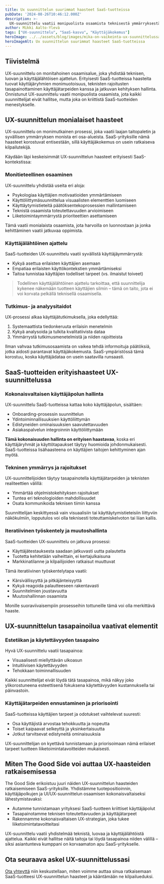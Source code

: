 ```yaml
---
title: Ux suunnittelun suurimmat haasteet SaaS-tuotteissa
pubDate: '2024-08-26T10:46:12.000Z'
description: >-
  UX-suunnittelu vaatii monipuolista osaamista teknisestä ymmärryksestä käyttäjälähtöiseen ajatteluun. Tässä artikkelissa pureudumme suurimpiin SaaS-tuotteiden UX-suunnittelun haasteisiin ja kerromme, miten niitä voi ratkaista.
author: Mikki Aalto-Ylevä
tags: ["UX-suunnittelu", "SaaS-kasvu", "Käyttäjäkokemus"]
heroImage: ../../assets/blog/images/mika-on-vaikeinta-ux-suunnittelussa/featured.webp
heroImageAlt: Ux suunnittelun suurimmat haasteet SaaS-tuotteissa
---
```


## Tiivistelmä

UX-suunnittelu on monitahoinen osaamisalue, joka yhdistää teknisen, luovan ja käyttäjälähtöisen ajattelun. Erityisesti SaaS-tuotteissa haasteita tuovat käyttäjäryhmien monimuotoisuus, teknisten rajoitusten tasapainottaminen käyttäjätarpeiden kanssa ja jatkuvan kehityksen hallinta. Onnistunut UX-suunnittelu vaatii monipuolista osaamista, jota kaikki suunnittelijat eivät hallitse, mutta joka on kriittistä SaaS-tuotteiden menestykselle.

## UX-suunnittelun monialaiset haasteet

UX-suunnittelu on monimutkainen prosessi, joka vaatii laajan taitopaletin ja syvällisen ymmärryksen monista eri osa-alueista. SaaS-yrityksille nämä haasteet korostuvat entisestään, sillä käyttäjäkokemus on usein ratkaiseva kilpailutekijä.

Käydään läpi keskeisimmät UX-suunnittelun haasteet erityisesti SaaS-kontekstissa:

### Monitieteellinen osaaminen

UX-suunnittelu yhdistää useita eri aloja:

* Psykologiaa käyttäjien motivaatioiden ymmärtämiseen
* Käyttöliittymäsuunnittelua visuaalisten elementtien luomiseen
* Käyttäytymistieteitä päätöksentekoprosessien mallintamiseen
* Teknistä osaamista toteutettavuuden arvioimiseen
* Liiketoimintaymmärrystä prioriteettien asettamiseen

Tämä vaatii monialaista osaamista, jota harvoilla on luonnostaan ja jonka kehittäminen vaatii jatkuvaa oppimista.

### Käyttäjälähtöinen ajattelu

SaaS-tuotteiden UX-suunnittelu vaatii syvällistä käyttäjäymmärrystä:

* Kykyä asettua erilaisten käyttäjien asemaan
* Empatiaa erilaisten käyttökontekstien ymmärtämiseksi
* Taitoa tunnistaa käyttäjien todelliset tarpeet (vs. ilmaistut toiveet)

> Todellinen käyttäjälähtöinen ajattelu tarkoittaa, että suunnittelija kykenee näkemään tuotteen käyttäjien silmin – tämä on taito, jota ei voi korvata pelkällä teknisellä osaamisella.

### Tutkimus- ja analyysitaidot

UX-prosessi alkaa käyttäjätutkimuksella, joka edellyttää:

1. Systemaattista tiedonkeruuta erilaisin menetelmin
2. Kykyä analysoida ja tulkita kvalitatiivista dataa
3. Ymmärrystä tutkimusmenetelmistä ja niiden rajoitteista

Ilman vahvaa tutkimusosaamista on vaikea tehdä informoituja päätöksiä, jotka aidosti parantavat käyttäjäkokemusta. SaaS-ympäristössä tämä korostuu, koska käyttäjädataa on usein saatavilla runsaasti.

## SaaS-tuotteiden erityishaasteet UX-suunnittelussa

### Kokonaisvaltaisen käyttäjäpolun hallinta

UX-suunnittelu SaaS-tuotteissa kattaa koko käyttäjäpolun, sisältäen:

* Onboarding-prosessin suunnittelun
* Ydintoiminnallisuuksien käyttöliittymän
* Edistyneiden ominaisuuksien saavutettavuuden
* Asiakaspalvelun integroinnin käyttöliittymään

**Tämä kokonaisuuden hallinta on erityisen haastavaa**, koska eri käyttäjäryhmät ja käyttötapaukset täytyy huomioida johdonmukaisesti. SaaS-tuotteissa lisähaasteena on käyttäjien taitojen kehittyminen ajan myötä.

### Tekninen ymmärrys ja rajoitukset

UX-suunnittelijoiden täytyy tasapainotella käyttäjätarpeiden ja teknisten realiteettien välillä:

* Ymmärtää ohjelmistokehityksen rajoitukset
* Tuntea eri teknologioiden mahdollisuudet
* Osata kommunikoida teknisen tiimin kanssa

Suunnittelijan keskittyessä vain visuaalisiin tai käyttäytymistieteisiin liittyviin näkökulmiin, lopputulos voi olla teknisesti toteuttamiskelvoton tai liian kallis.

### Iteratiivinen työskentely ja muutoshallinta

SaaS-tuotteiden UX-suunnittelu on jatkuva prosessi:

* Käyttäjätestauksesta saadaan jatkuvasti uutta palautetta
* Tuotetta kehitetään vaiheittain, ei kertajulkaisuna
* Markkinatilanne ja kilpailijoiden ratkaisut muuttuvat

Tämä iteratiivinen työskentelytapa vaatii:

* Kärsivällisyyttä ja pitkäjänteisyyttä
* Kykyä reagoida palautteeseen rakentavasti
* Suunnitelmien joustavuutta
* Muutoshallinnan osaamista

Monille suoraviivaisempiin prosesseihin tottuneille tämä voi olla merkittävä haaste.

## UX-suunnittelun tasapainoilua vaativat elementit

### Estetiikan ja käytettävyyden tasapaino

Hyvä UX-suunnittelu vaatii tasapainoa:

* Visuaalisesti miellyttävän ulkoasun
* Intuitiivisen käytettävyyden
* Tehokkaan toiminnallisuuden

Kaikki suunnittelijat eivät löydä tätä tasapainoa, mikä näkyy joko ylikorostuneena esteettisenä fokuksena käytettävyyden kustannuksella tai päinvastoin.

### Käyttäjätarpeiden ennustaminen ja priorisointi

SaaS-tuotteissa käyttäjien tarpeet ja odotukset vaihtelevat suuresti:

* Osa käyttäjistä arvostaa tehokkuutta ja nopeutta
* Toiset kaipaavat selkeyttä ja yksinkertaisuutta
* Jotkut tarvitsevat edistyneitä ominaisuuksia

UX-suunnittelijan on kyettävä tunnistamaan ja priorisoimaan nämä erilaiset tarpeet tuotteen liiketoimintatavoitteiden mukaisesti.

## Miten The Good Side voi auttaa UX-haasteiden ratkaisemisessa

The Good Side erikoistuu juuri näiden UX-suunnittelun haasteiden ratkaisemiseen SaaS-yrityksille. Yhdistämme tuotepositioinnin, käyttäjäpolkujen ja UI/UX-suunnittelun osaamisen kokonaisvaltaiseksi lähestymistavaksi:

* Autamme tunnistamaan yrityksesi SaaS-tuotteen kriittiset käyttäjäpolut
* Tasapainotamme teknisen toteutettavuuden ja käyttäjätarpeet
* Rakennamme kokonaisvaltaisen UX-strategian, joka tukee liiketoimintatavoitteitasi

UX-suunnittelu vaatii yhdistelmää teknistä, luovaa ja käyttäjälähtöistä ajattelua. Kaikki eivät hallitse näitä taitoja tai löydä tasapainoa niiden välillä – siksi asiantunteva kumppani on korvaamaton apu SaaS-yritykselle.

## Ota seuraava askel UX-suunnittelussasi

[Ota yhteyttä](/contact) niin keskustellaan, miten voimme auttaa sinua ratkaisemaan SaaS-tuotteesi UX-suunnittelun haasteet ja kääntämään ne kilpailueduksi.